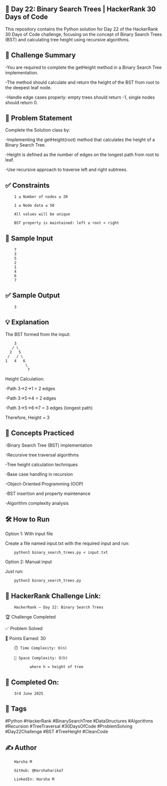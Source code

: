 ## 📘 Day 22: Binary Search Trees | HackerRank 30 Days of Code

This repository contains the Python solution for Day 22 of the HackerRank 30 Days of Code challenge, focusing on the concept of Binary Search Trees (BST) and calculating tree height using recursive algorithms.

## 🚀 Challenge Summary

-You are required to complete the getHeight method in a Binary Search Tree implementation.

-The method should calculate and return the height of the BST from root to the deepest leaf node.

-Handle edge cases properly: empty trees should return -1, single nodes should return 0.

## 📝 Problem Statement

Complete the Solution class by:

-Implementing the getHeight(root) method that calculates the height of a Binary Search Tree.

-Height is defined as the number of edges on the longest path from root to leaf.

-Use recursive approach to traverse left and right subtrees.

## ✅ Constraints

        1 ≤ Number of nodes ≤ 20
        
        1 ≤ Node data ≤ 50
        
        All values will be unique
        
        BST property is maintained: left ≤ root < right

## 🔢 Sample Input
        7
        3
        5
        2
        1
        4
        6
        7
## ✅ Sample Output
        3
## 💡 Explanation

The BST formed from the input:

        3
       / \
      2   5  
     /   / \
    1   4   6
             \
              7
              
Height Calculation:

-Path 3→2→1 = 2 edges

-Path 3→5→4 = 2 edges

-Path 3→5→6→7 = 3 edges (longest path)

Therefore, Height = 3

## 🧠 Concepts Practiced

-Binary Search Tree (BST) implementation

-Recursive tree traversal algorithms

-Tree height calculation techniques

-Base case handling in recursion

-Object-Oriented Programming (OOP)

-BST insertion and property maintenance

-Algorithm complexity analysis

## 🛠 How to Run

Option 1: With input file

Create a file named input.txt with the required input and run:

        python3 binary_search_trees.py < input.txt
        
Option 2: Manual input

Just run:

        python3 binary_search_trees.py
        
## 🔗 HackerRank Challenge Link:

        HackerRank – Day 22: Binary Search Trees
        
🏆 Challenge Completed

✅ Problem Solved

🎯 Points Earned: 30

        ⏱️ Time Complexity: O(n)
        
        💾 Space Complexity: O(h)

               where h = height of tree

## 📅 Completed On:

        3rd June 2025
        
## 🔖 Tags

#Python #HackerRank #BinarySearchTree #DataStructures #Algorithms #Recursion #TreeTraversal #30DaysOfCode #ProblemSolving #Day22Challenge #BST #TreeHeight #CleanCode
## ✍ Author

        Harsha M
        
        GitHub: @Harshaharika7
        
        LinkedIn: Harsha M
